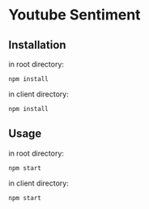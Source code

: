 # Youtube Sentiment

## Installation

in root directory:

```npm install```

in client directory:

```npm install```

## Usage

in root directory:

```npm start```

in client directory:

```npm start```

